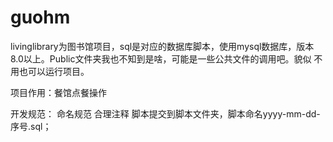 # guohm



livinglibrary为图书馆项目，sql是对应的数据库脚本，使用mysql数据库，版本8.0以上。Public文件夹我也不知到是啥，可能是一些公共文件的调用吧。貌似
不用也可以运行项目。

项目作用：餐馆点餐操作


开发规范：
        命名规范
	合理注释
	脚本提交到脚本文件夹，脚本命名yyyy-mm-dd-序号.sql；
	
